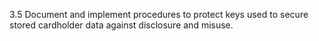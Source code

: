 3.5 Document and implement procedures to protect keys used to secure stored cardholder data against disclosure and misuse.